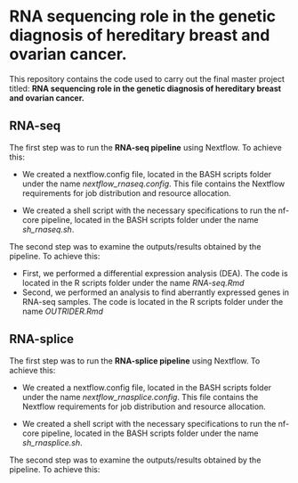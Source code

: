 # RNA sequencing role in the genetic diagnosis of hereditary breast and ovarian cancer.
This repository contains the code used to carry out the final master project titled: **RNA sequencing role in the genetic diagnosis of hereditary breast and ovarian cancer.**

## RNA-seq
The first step was to run the **RNA-seq pipeline** using Nextflow. To achieve this: 

* We created a nextflow.config file, located in the BASH scripts folder under the name *nextflow_rnaseq.config*. This file contains the Nextflow requirements for job distribution and resource allocation.
  
* We created a shell script with the necessary specifications to run the nf-core pipeline, located in the BASH scripts folder under the name *sh_rnaseq.sh*.

The second step was to examine the outputs/results obtained by the pipeline. To achieve this: 

* First, we performed a differential expression analysis (DEA). The code is located in the R scripts folder under the name *RNA-seq.Rmd*
* Second, we performed an analysis to find aberrantly expressed genes in RNA-seq samples. The code is located in the R scripts folder under the name *OUTRIDER.Rmd*


## RNA-splice
The first step was to run the **RNA-splice pipeline** using Nextflow. To achieve this: 

* We created a nextflow.config file, located in the BASH scripts folder under the name *nextflow_rnasplice.config*. This file contains the Nextflow requirements for job distribution and resource allocation.
  
* We created a shell script with the necessary specifications to run the nf-core pipeline, located in the BASH scripts folder under the name *sh_rnasplice.sh*.

The second step was to examine the outputs/results obtained by the pipeline. To achieve this: 


